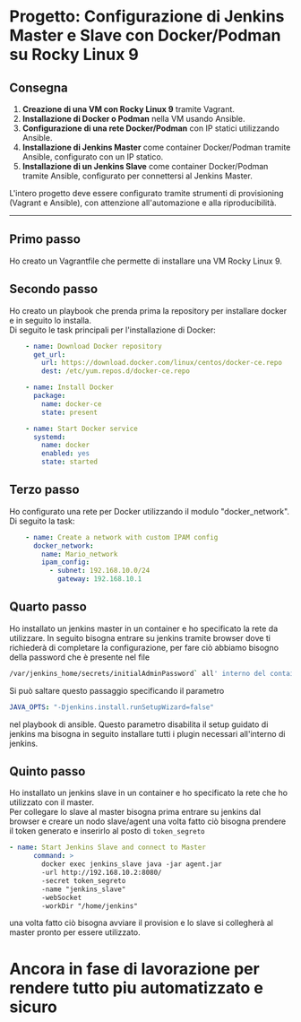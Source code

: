 # Progetto: Configurazione di Jenkins Master e Slave con Docker/Podman su Rocky Linux 9

## Consegna

1. **Creazione di una VM con Rocky Linux 9** tramite Vagrant.
2. **Installazione di Docker o Podman** nella VM usando Ansible.
3. **Configurazione di una rete Docker/Podman** con IP statici utilizzando Ansible.
4. **Installazione di Jenkins Master** come container Docker/Podman tramite Ansible, configurato con un IP statico.
5. **Installazione di un Jenkins Slave** come container Docker/Podman tramite Ansible, configurato per connettersi al Jenkins Master.

L'intero progetto deve essere configurato tramite strumenti di provisioning (Vagrant e Ansible), con attenzione all'automazione e alla riproducibilità.

---

## Primo passo
Ho creato un Vagrantfile che permette di installare una VM Rocky Linux 9.

## Secondo passo
Ho creato un playbook che prenda prima la repository per installare docker e in seguito lo installa.  
Di seguito le task principali per l'installazione di Docker:
```yaml
    - name: Download Docker repository
      get_url:
        url: https://download.docker.com/linux/centos/docker-ce.repo
        dest: /etc/yum.repos.d/docker-ce.repo

    - name: Install Docker
      package:
        name: docker-ce
        state: present

    - name: Start Docker service
      systemd:
        name: docker
        enabled: yes
        state: started
``` 


## Terzo passo
Ho configurato una rete per Docker utilizzando il modulo "docker_network".  
Di seguito la task:
```yaml
    - name: Create a network with custom IPAM config
      docker_network:
        name: Mario_network
        ipam_config:
          - subnet: 192.168.10.0/24
            gateway: 192.168.10.1
```

## Quarto passo
Ho installato un jenkins master in un container e ho specificato la rete da utilizzare. In seguito bisogna entrare su jenkins tramite browser dove ti richiederà di completare la configurazione, per fare ciò abbiamo bisogno della password che è presente nel file 
```bash
/var/jenkins_home/secrets/initialAdminPassword` all' interno del container, per ottenerla si può utilizzare il comando `docker exec jenkins_master cat /var/jenkins_home/secrets/initialAdminPassword` e poi completare la configurazione.
```
Si può saltare questo passaggio specificando il parametro 
```yaml
JAVA_OPTS: "-Djenkins.install.runSetupWizard=false"
```
nel playbook di ansible. Questo parametro disabilita il setup guidato di jenkins ma bisogna in seguito installare tutti i plugin necessari all'interno di jenkins.

## Quinto passo
Ho installato un jenkins slave in un container e ho specificato la rete che ho utilizzato con il master.  
Per collegare lo slave al master bisogna prima entrare su jenkins dal browser e creare un nodo slave/agent una volta fatto ciò bisogna prendere il token generato e inserirlo al posto di  `token_segreto`
```yaml
- name: Start Jenkins Slave and connect to Master
      command: >
        docker exec jenkins_slave java -jar agent.jar
        -url http://192.168.10.2:8080/
        -secret token_segreto
        -name "jenkins_slave"
        -webSocket
        -workDir "/home/jenkins"
```
una volta fatto ciò bisogna avviare il provision e lo slave si collegherà al master pronto per essere utilizzato.
# Ancora in fase di lavorazione per rendere tutto piu automatizzato e sicuro
